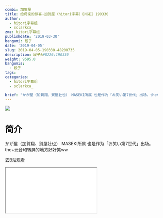 ```yaml
---
combi: 加贺屋
title: 给母亲的惊喜-加贺屋（hitori字幕）ENGEI 190330
author:
  - hitori字幕组
  - sclarkca_
zmz: hitori字幕组
publishdate: '2019-03-30'
bangumi: 段子
date: '2019-04-05'
slug: 2019-04-05-190330-48290735
description: 段子&#8226;190330
weight: 9595.0
bangumis:
  - 段子
tags:
categories:
  - hitori字幕组
  - sclarkca_

brief: "かが屋（加賀翔、賀屋壮也） MASEKI所属 也是作为「お笑い第7世代」出场。the+元音和转屏的地方好好笑ww"
---
```

![](https://raw.githubusercontent.com/tcgriffith/owaraisite/master/static/tmpimg/YqNj8j5.jpg)
# 简介  
かが屋（加賀翔、賀屋壮也）
MASEKI所属
也是作为「お笑い第7世代」出场。the+元音和转屏的地方好好笑ww  

[去B站观看](https://www.bilibili.com/video/av48290735/)
<div class ="resp-container"><iframe class="testiframe" src="//player.bilibili.com/player.html?aid=48290735"", scrolling="no", allowfullscreen="true" > </iframe></div> 
